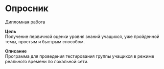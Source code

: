 # Опросник
Дипломная работа

<b>Цель</b><br/>
Получение первичной оценки уровня знаний учащихся, уже пройденной темы, простым и быстрым способом.

<b>Описание</b><br/>
Программа для проведения тестирования группы учащихся в режиме реального времени по локальной сети.
